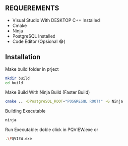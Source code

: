 ## REQUEREMENTS

- Visual Studio With DESKTOP C++ Installed
- Cmake
- Ninja
- PostgreSQL Installed
- Code Editor (Opsional 😂)

## Installation

Make build folder in prject

```bash
mkdir build
cd build
```

Make Build With Ninja Build (Faster Build)

```bash
cmake .. -DPostgreSQL_ROOT="POSGRESQL ROOT!" -G Ninja
```
Building Executable
```bash
ninja
```

Run Executable:
doble click in PQVIEW.exe or

```bash
.\PQVIEW.exe
```